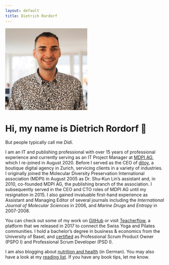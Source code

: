 ```yaml
---
layout: default
title: Dietrich Rordorf
---
```

<p class="lead">
    <img src="/assets/dr.jpg" alt="Dietrich Rordorf" width="260">
</p>

# Hi, my name is Dietrich Rordorf  👋

But people typically call me *Didi*.

I am an IT and publishing professional with over 15 years of professional experience and currently serving as an IT Project Manager at [MDPI AG](https://www.mdpi.com/), which I re-joined in August 2020. Before I served as the CEO of [ditoy](https://www.ditoy.com/), a boutique digital agency in Zurich, servicing clients in a variety of industries. I originally joined the Molecular Diversity Preservation International association (MDPI) in August 2005 as Dr. Shu-Kun Lin’s assistant and, in 2010, co-founded MDPI AG, the publishing branch of the association. I subsequently served in the CEO and CTO roles of MDPI AG until my resignation in 2015. I also gained invaluable first-hand experience as Assistant and Managing Editor of several journals including the *International Journal of Molecular Sciences* in 2006, and *Marine Drugs* and *Entropy* in 2007-2008. 

You can check out some of my work on [GitHub](https://github.com/rordi/) or visit [Teacherflow](https://www.teacherflow.ch), a platform that we released in 2017 to connect the Swiss Yoga and Pilates communities. I hold a bachelor’s degree in business & economics from the University of Basel, and [certified](https://www.scrum.org/user/298081) as Professional Scrum Product Owner (PSPO I) and Professional Scrum Developer (PSD I).

I am also blogging about [nutrition and health](https://www.meinflow.com/) (in German). You may also have a look at my [reading list](./reading-list.html). If you have any book tips, let me know.
